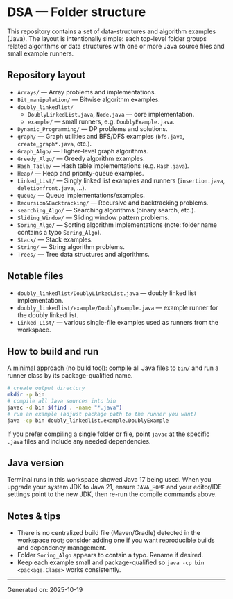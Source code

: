 # DSA — Folder structure

This repository contains a set of data-structures and algorithm examples (Java). The layout is intentionally simple: each top-level folder groups related algorithms or data structures with one or more Java source files and small example runners.

## Repository layout

- `Arrays/` — Array problems and implementations.
- `Bit_manipulation/` — Bitwise algorithm examples.
- `doubly_linkedlist/`
  - `DoublyLinkedList.java`, `Node.java` — core implementation.
  - `example/` — small runners, e.g. `DoublyExample.java`.
- `Dynamic_Programming/` — DP problems and solutions.
- `graph/` — Graph utilities and BFS/DFS examples (`bfs.java`, `create_graph*.java`, etc.).
- `Graph_Algo/` — Higher-level graph algorithms.
- `Greedy_Algo/` — Greedy algorithm examples.
- `Hash_Table/` — Hash table implementations (e.g. `Hash.java`).
- `Heap/` — Heap and priority-queue examples.
- `Linked_List/` — Singly linked list examples and runners (`insertion.java`, `deletionfront.java`, ...).
- `Queue/` — Queue implementations/examples.
- `Recursion&Backtracking/` — Recursive and backtracking problems.
- `searching_Algo/` — Searching algorithms (binary search, etc.).
- `Sliding_Window/` — Sliding window pattern problems.
- `Soring_Algo/` — Sorting algorithm implementations (note: folder name contains a typo `Soring_Algo`).
- `Stack/` — Stack examples.
- `String/` — String algorithm problems.
- `Trees/` — Tree data structures and algorithms.

## Notable files
- `doubly_linkedlist/DoublyLinkedList.java` — doubly linked list implementation.
- `doubly_linkedlist/example/DoublyExample.java` — example runner for the doubly linked list.
- `Linked_List/` — various single-file examples used as runners from the workspace.

## How to build and run
A minimal approach (no build tool): compile all Java files to `bin/` and run a runner class by its package-qualified name.

```bash
# create output directory
mkdir -p bin
# compile all Java sources into bin
javac -d bin $(find . -name "*.java")
# run an example (adjust package path to the runner you want)
java -cp bin doubly_linkedlist.example.DoublyExample
```

If you prefer compiling a single folder or file, point `javac` at the specific `.java` files and include any needed dependencies.

## Java version
Terminal runs in this workspace showed Java 17 being used. When you upgrade your system JDK to Java 21, ensure `JAVA_HOME` and your editor/IDE settings point to the new JDK, then re-run the compile commands above.

## Notes & tips
- There is no centralized build file (Maven/Gradle) detected in the workspace root; consider adding one if you want reproducible builds and dependency management.
- Folder `Soring_Algo` appears to contain a typo. Rename if desired.
- Keep each example small and package-qualified so `java -cp bin <package.Class>` works consistently.

---
Generated on: 2025-10-19
